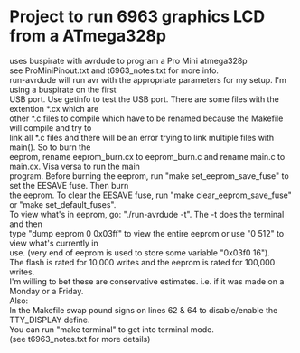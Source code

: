 <h1>Project to run 6963 graphics LCD from a ATmega328p</h1>

uses buspirate with avrdude to program a Pro Mini atmega328p<br />
see ProMiniPinout.txt and t6963_notes.txt for more info.<br />
run-avrdude will run avr with the appropriate parameters for my setup. I'm using a buspirate on the first<br />
USB port. Use getinfo to test the USB port. There are some files with the extention *.cx which are<br />
other *.c files to compile which have to be renamed because the Makefile will compile and try to<br /> 
link all *.c files and there will be an error trying to link multiple files with main(). So to burn the<br />
eeprom, rename eeprom_burn.cx to eeprom_burn.c and rename main.c to main.cx. Visa versa to run the main<br />
program. Before burning the eeprom, run "make set_eeprom_save_fuse" to set the EESAVE fuse. Then burn<br />
the eeprom. To clear the EESAVE fuse, run "make clear_eeprom_save_fuse" or "make set_default_fuses".<br />
To view what's in eeprom, go: "./run-avrdude -t". The -t does the terminal and then<br />
type "dump eeprom 0 0x03ff" to view the entire eeprom or use "0 512" to view what's currently in<br />
use. (very end of eeprom is used to store some variable "0x03f0 16").<br />
The flash is rated for 10,000 writes and the eeprom is rated for 100,000 writes.<br />
I'm willing to bet these are conservative estimates. i.e. if it was made on a Monday or a Friday.<br />
Also:<br />
In the Makefile swap pound signs on lines 62 & 64 to disable/enable the TTY_DISPLAY define.<br />
You can run "make terminal" to get into terminal mode.<br />
(see t6963_notes.txt for more details)<br />

